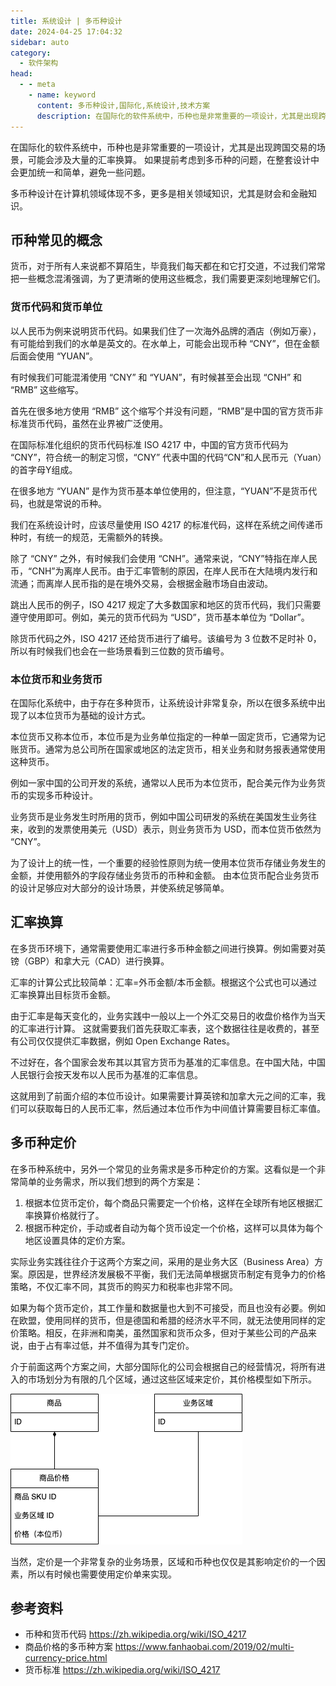 ```yaml
---
title: 系统设计 | 多币种设计
date: 2024-04-25 17:04:32
sidebar: auto
category: 
  - 软件架构
head:
  - - meta
    - name: keyword
      content: 多币种设计,国际化,系统设计,技术方案
      description: 在国际化的软件系统中，币种也是非常重要的一项设计，尤其是出现跨国交易的场景，可能会涉及大量的汇率换算。 如果提前考虑到多币种的问题，在整套设计中会更加统一和简单，避免一些问题。
---
```


在国际化的软件系统中，币种也是非常重要的一项设计，尤其是出现跨国交易的场景，可能会涉及大量的汇率换算。 如果提前考虑到多币种的问题，在整套设计中会更加统一和简单，避免一些问题。

多币种设计在计算机领域体现不多，更多是相关领域知识，尤其是财会和金融知识。

## 币种常见的概念

货币，对于所有人来说都不算陌生，毕竟我们每天都在和它打交道，不过我们常常把一些概念混淆强调，为了更清晰的使用这些概念，我们需要更深刻地理解它们。

### 货币代码和货币单位

以人民币为例来说明货币代码。如果我们住了一次海外品牌的酒店（例如万豪），有可能给到我们的水单是英文的。在水单上，可能会出现币种 “CNY”，但在金额后面会使用 “YUAN”。

有时候我们可能混淆使用 “CNY” 和 “YUAN”，有时候甚至会出现 “CNH” 和 “RMB” 这些缩写。

首先在很多地方使用 “RMB” 这个缩写个并没有问题，“RMB”是中国的官方货币非标准货币代码，虽然在业界被广泛使用。

在国际标准化组织的货币代码标准 ISO 4217 中，中国的官方货币代码为 “CNY”，符合统一的制定习惯，“CNY” 代表中国的代码“CN”和人民币元（Yuan）的首字母Y组成。

在很多地方 “YUAN” 是作为货币基本单位使用的，但注意，“YUAN”不是货币代码，也就是常说的币种。

我们在系统设计时，应该尽量使用 ISO 4217 的标准代码，这样在系统之间传递币种时，有统一的规范，无需额外的转换。

除了 “CNY” 之外，有时候我们会使用 “CNH”。通常来说，“CNY”特指在岸人民币，“CNH”为离岸人民币。由于汇率管制的原因，在岸人民币在大陆境内发行和流通；而离岸人民币指的是在境外交易，会根据金融市场自由波动。

跳出人民币的例子，ISO 4217 规定了大多数国家和地区的货币代码，我们只需要遵守使用即可。例如，美元的货币代码为 “USD”，货币基本单位为 “Dollar”。

除货币代码之外，ISO 4217 还给货币进行了编号。该编号为 3 位数不足时补 0，所以有时候我们也会在一些场景看到三位数的货币编号。

### 本位货币和业务货币

在国际化系统中，由于存在多种货币，让系统设计非常复杂，所以在很多系统中出现了以本位货币为基础的设计方式。

本位货币又称本位币，本位币是为业务单位指定的一种单一固定货币，它通常为记账货币。通常为总公司所在国家或地区的法定货币，相关业务和财务报表通常使用这种货币。

例如一家中国的公司开发的系统，通常以人民币为本位货币，配合美元作为业务货币的实现多币种设计。

业务货币是业务发生时所用的货币，例如中国公司研发的系统在美国发生业务往来，收到的发票使用美元（USD）表示，则业务货币为 USD，而本位货币依然为 “CNY”。

为了设计上的统一性，一个重要的经验性原则为统一使用本位货币存储业务发生的金额，并使用额外的字段存储业务货币的币种和金额。 由本位货币配合业务货币的设计足够应对大部分的设计场景，并使系统足够简单。

## 汇率换算

在多货币环境下，通常需要使用汇率进行多币种金额之间进行换算。例如需要对英镑（GBP）和拿大元（CAD）进行换算。

汇率的计算公式比较简单：汇率=外币金额/本币金额。根据这个公式也可以通过汇率换算出目标货币金额。

由于汇率是每天变化的，业务实践中一般以上一个外汇交易日的收盘价格作为当天的汇率进行计算。 这就需要我们首先获取汇率表，这个数据往往是收费的，甚至有公司仅仅提供汇率数据，例如 Open Exchange Rates。

不过好在，各个国家会发布其以其官方货币为基准的汇率信息。在中国大陆，中国人民银行会按天发布以人民币为基准的汇率信息。

这就用到了前面介绍的本位币设计。如果需要计算英镑和加拿大元之间的汇率，我们可以获取每日的人民币汇率，然后通过本位币作为中间值计算需要目标汇率值。

## 多币种定价

在多币种系统中，另外一个常见的业务需求是多币种定价的方案。这看似是一个非常简单的业务需求，所以我们想到的两个方案是：

1. 根据本位货币定价，每个商品只需要定一个价格，这样在全球所有地区根据汇率换算价格就行了。
2. 根据币种定价，手动或者自动为每个货币设定一个价格，这样可以具体为每个地区设置具体的定价方案。

实际业务实践往往介于这两个方案之间，采用的是业务大区（Business Area）方案。原因是，世界经济发展极不平衡，我们无法简单根据货币制定有竞争力的价格策略，不仅汇率不同，其货币的购买力和税率也非常不同。

如果为每个货币定价，其工作量和数据量也大到不可接受，而且也没有必要。例如在欧盟，使用同样的货币，但是德国和希腊的经济水平不同，就无法使用同样的定价策略。相反，在非洲和南美，虽然国家和货币众多，但对于某些公司的产品来说，由于占有率过低，并不值得为其专门定价。

介于前面这两个方案之间，大部分国际化的公司会根据自己的经营情况，将所有进入的市场划分为有限的几个区域，通过这些区域来定价，其价格模型如下所示。

![multi-currency-pricing.png](./multi-currencies/multi-currency-pricing.png)

当然，定价是一个非常复杂的业务场景，区域和币种也仅仅是其影响定价的一个因素，所以有时候也需要使用定价单来实现。

## 参考资料

- 币种和货币代码 https://zh.wikipedia.org/wiki/ISO_4217
- 商品价格的多币种方案 https://www.fanhaobai.com/2019/02/multi-currency-price.html
- 货币标准 https://zh.wikipedia.org/wiki/ISO_4217